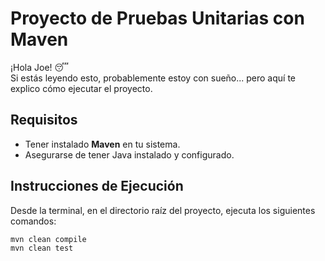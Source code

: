 
# Proyecto de Pruebas Unitarias con Maven

¡Hola Joe! 😴  
Si estás leyendo esto, probablemente estoy con sueño... pero aquí te explico cómo ejecutar el proyecto.

## Requisitos

- Tener instalado **Maven** en tu sistema.
- Asegurarse de tener Java instalado y configurado.

## Instrucciones de Ejecución

Desde la terminal, en el directorio raíz del proyecto, ejecuta los siguientes comandos:

```bash
mvn clean compile
mvn clean test
